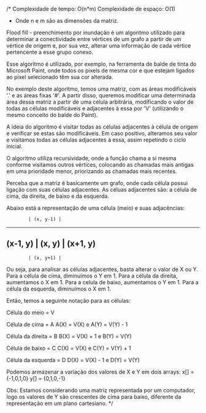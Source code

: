 /*
Complexidade de tempo: O(n*m)
Complexidade de espaço: O(1)

- Onde n e m são as dimensões da matriz.

Flood fill - preenchimento por inundação é um algoritmo utilizado para determinar
a conectividade entre vértices de um grafo a partir de um vértice de origem e,
por sua vez, alterar uma informação de cada vértice pertencente a esse grupo conexo.

Esse algoritmo é utilizado, por exemplo, na ferramenta de balde de tinta do
Microsoft Paint, onde todos os pixels de mesma cor e que estejam ligados ao
pixel selecionado têm sua cor alterada.

No exemplo deste algoritmo, temos uma matriz, com as áreas modificáveis '.' e as
áreas fixas '#'. A partir disso, queremos modificar uma determinada área dessa
matriz a partir de uma célula arbitrária, modificando o valor de todas as células
modificáveis e adjacentes à essa por 'V' (utilizando o mesmo conceito do balde do Paint).

A ideia do algoritmo é visitar todas as células adjacentes à célula de origem e
verificar se estas são modificáveis. Em caso positivo, alteramos seu valor e
visitamos todas as células adjacentes à essa, assim repetindo o ciclo inicial.

O algoritmo utiliza recursividade, onde a função chama a si mesma conforme
visitamos outros vértices, colocando as chamadas mais antigas em uma prioridade
menor, priorizando as chamadas mais recentes.

Perceba que a matriz é basicamente um grafo, onde cada célula possui ligação
com suas células adjacentes. As céluas adjacentes são: a célula de cima, da direita,
de baixo e da esquerda.

Abaixo está a representação de uma célula (meio) e suas adjacências:

            | (x, y-1) |
------------------------------------
  (x-1, y)  |  (x, y)  |  (x+1, y)
------------------------------------
            | (x, y+1) |

Ou seja, para analisar as células adjacentes, basta alterar o valor de X ou Y.
Para a célula de cima, diminuímos o Y em 1.
Para a célula da direita, aumentamos o X em 1.
Para a celula de baixo, aumentamos o Y em 1.
Para a célula da esquerda, diminuímos o X em 1.

Então, temos a seguinte notação para as células:

Célula do meio = V

Célula de cima = A
A(X) = V(X) e A(Y) = V(Y) - 1

Célula da direita = B
B(X) = V(X) + 1 e B(Y) = V(Y)

Célula de baixo = C
C(X) = V(X) e C(Y) = V(Y) + 1

Célula da esquerda = D
D(X) = V(X) - 1 e D(Y) = V(Y)

Podemos armazenar a variação dos valores de X e Y em dois arrays:
x[] = {-1,0,1,0}
y[] = {0,1,0,-1}

Obs: Estamos considerando uma matriz representada por um computador,
logo os valores de Y são crescentes de cima para baixo, diferente da
representação em um plano cartesiano.
*/
